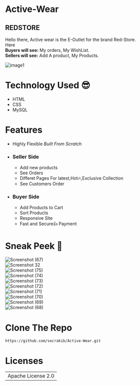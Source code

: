 # Active-Wear

## REDSTORE
Hello there, Active wear is the E-Outlet for the brand Red-Store.  
Here  
**Buyers will see:** My orders, My WishList.  
**Sellers will see:** Add A product, My Products.

![image1](https://github.com/user-attachments/assets/50185cc3-a278-4375-a78e-5a05d0aab2ef)

# Technology Used :sunglasses:
* HTML
* CSS
* MySQL

# Features
- Highly Flexible *Built From Scratch*
- ### Seller Side
  - Add new products
  - See Orders
  - Differet Pages For latest,Hot🔥,Exclusive Collection
  - See Customers Order
- ### Buyer Side
  - Add Products to Cart
  - Sort Products
  - Responsive Site
  - Fast and Secure👍 Payment

# Sneak Peek 👀

![Screenshot (67)](https://github.com/user-attachments/assets/42f068f8-d4f4-4d8e-81dc-741c325fd75d)  
![Screenshot 32](https://github.com/user-attachments/assets/3206d765-f58f-42ee-8b08-40803f7e2898)  
![Screenshot (75)](https://github.com/user-attachments/assets/b3f46742-f6cf-497d-8450-a7fe90d93eff)  
![Screenshot (74)](https://github.com/user-attachments/assets/cb5177d8-7ce5-493f-8019-3395868051f7)  
![Screenshot (73)](https://github.com/user-attachments/assets/fd666e4a-1099-4b28-99be-694c833519a9)  
![Screenshot (72)](https://github.com/user-attachments/assets/323e92c3-ee92-4f6a-a097-1269cdf1ae0f)  
![Screenshot (71)](https://github.com/user-attachments/assets/5bcf7eeb-b281-4a7b-a235-62503358ef36)  
![Screenshot (70)](https://github.com/user-attachments/assets/bb43b831-3a1c-4265-a1b6-fb0d807e7c5c)  
![Screenshot (69)](https://github.com/user-attachments/assets/5dbbf84b-e9f9-4658-a566-8bc0df0a1d2e)  
![Screenshot (68)](https://github.com/user-attachments/assets/d4edce51-209c-4316-a4fa-e48478accbc4)  

# Clone The Repo

``` 
https://github.com/secrakib/Active-Wear.git  
```
# Licenses
<table><tr><td>Apache License 2.0</td></tr></table>






